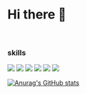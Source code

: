 <!--
**colinkim1207/colinkim1207** is a ✨ _special_ ✨ repository because its `README.md` (this file) appears on your GitHub profile.

Here are some ideas to get you started:

- 🔭 I’m currently working on ...
- 🌱 I’m currently learning ...
- 👯 I’m looking to collaborate on ...
- 🤔 I’m looking for help with ...
- 💬 Ask me about ...
- 📫 How to reach me: ...
- 😄 Pronouns: ...
- ⚡ Fun fact: ...
-->
# Hi there 👋

<br>

<h3>skills</h3>

<p>
<img src="https://img.shields.io/badge/C%2B%2B-00599C?style=flat-square&amp;logo=C%2B%2B&amp;logoColor=white">
<img src="https://img.shields.io/badge/C-A8B9CC?style=flat-square&amp;logo=C&amp;logoColor=white">
<img src="https://img.shields.io/badge/Python-3766AB?style=flat-square&amp;logo=Python&amp;logoColor=white">
<img src="https://img.shields.io/badge/HTML5-E34F26?style=flat-square&amp;logo=HTML5&amp;logoColor=white">
<img src="https://img.shields.io/badge/CSS3-1572B6?style=flat-square&amp;logo=CSS3&amp;logoColor=white">
<img src="https://img.shields.io/badge/JavaScript-F7DF1E?style=flat-square&amp;logo=JavaScript&amp;logoColor=white">
</p>


[![Anurag's GitHub stats](https://github-readme-stats.vercel.app/api?username=colinkim1207)](https://github.com/anuraghazra/github-readme-stats)

